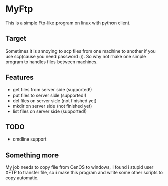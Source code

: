 # MyFtp
This is a simple Ftp-like program on linux with python client.

## Target
Sometimes it is annoying to scp files from one machine to another if you use scp(cause you need password :)). So why not make one simple program to handles files between machines.

## Features
- get files from server side (supported!)
- put files to server side (supported!)
- del files on server side (not finished yet)
- mkdir on server side (not finished yet)
- list files on server side (supported!)

## TODO
- cmdline support

## Something more
My job needs to copy file from CenOS to windows, i found i stupid user XFTP to transfer file, so i make this program and write some other scripts to copy automatic.

